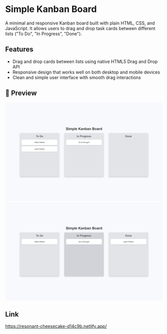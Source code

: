 # Simple Kanban Board

A minimal and responsive Kanban board built with plain HTML, CSS, and JavaScript. It allows users to drag and drop task cards between different lists ("To Do", "In Progress", "Done").

## Features

- Drag and drop cards between lists using native HTML5 Drag and Drop API
- Responsive design that works well on both desktop and mobile devices
- Clean and simple user interface with smooth drag interactions

  
## 📸 Preview
![Detailed Board View](1.jpeg)
![Detailed Board View](2.jpeg)

## Link
https://resonant-cheesecake-d14c9b.netlify.app/




